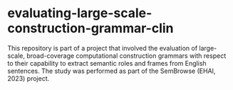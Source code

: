 # evaluating-large-scale-construction-grammar-clin
This repository is part of a project that involved the evaluation of large-scale, broad-coverage computational construction grammars with respect to their capability to extract semantic roles and frames from English sentences. The study was performed as part of the SemBrowse (EHAI, 2023) project.
